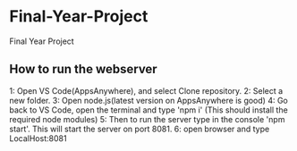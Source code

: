 # Final-Year-Project
Final Year Project

## How to run the webserver

1: Open VS Code(AppsAnywhere), and select Clone repository.
2: Select a new folder.
3: Open node.js(latest version on AppsAnywhere is good)
4: Go back to VS Code, open the terminal and type 'npm i' (This should install the required node modules)
5: Then to run the server type in the console 'npm start'. This will start the server on port 8081.
6: open browser and type LocalHost:8081
